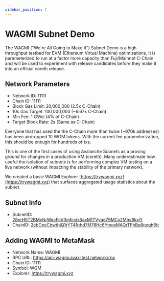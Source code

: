```yaml
---
sidebar_position: 7
---
```


# WAGMI Subnet Demo

The WAGMI ("We're All Going to Make It") Subnet Demo is a high throughput testbed for EVM (Ethereum Virtual Machine) optimizations. It is parameterized to run at a factor more capacity than Fuji/Mainnet C-Chain and will be used to experiment with release candidates before they make it into an official coreth release.

## Network Parameters
* Network ID: 11111
* Chain ID: 11111
* Block Gas Limit: 20,000,000 (2.5x C-Chain)
* 10s Gas Target: 100,000,000 (~6.67x C-Chain)
* Min Fee: 1 GWei (4% of C-Chain)
* Target Block Rate: 2s (Same as C-Chain)

Everyone that has used the the C-Chain more than twice (~970k addresses) has been airdropped 10 WGM tokens. With the current fee parameterization, this should be enough for hundreds of txs.

This is one of the first cases of using Avalanche Subnets as a proving ground for changes in a production VM (coreth). Many underestimate how useful the isolation of subnets is for performing complex VM testing on a live network (without impacting the stability of the primary network).


We created a basic WAGMI Explorer [https://trywagmi.xyz](https://trywagmi.xyz) that surfaces aggregated usage statistics about the subnet.

## Subnet Info
* SubnetID: [28nrH5T2BMvNrWecFcV3mfccjs6axM1TVyqe79MCv2Mhs8kxiY](https://testnet.avascan.info/blockchains?subnet=28nrH5T2BMvNrWecFcV3mfccjs6axM1TVyqe79MCv2Mhs8kxiY)
* ChainID: [2ebCneCbwthjQ1rYT41nhd7M76Hc6YmosMAQrTFhBq8qeqh6tt](https://testnet.avascan.info/blockchain/2ebCneCbwthjQ1rYT41nhd7M76Hc6YmosMAQrTFhBq8qeqh6tt)

## Adding WAGMI to MetaMask

* Network Name: WAGMI
* RPC URL: https://api-wagmi.avax-test.network/rpc
* Chain ID: 11111
* Symbol: WGM
* Explorer: https://trywagmi.xyz
